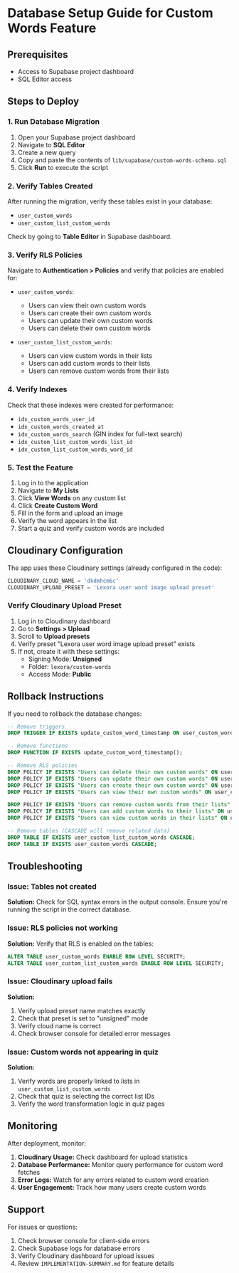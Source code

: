 # Database Setup Guide for Custom Words Feature

## Prerequisites
- Access to Supabase project dashboard
- SQL Editor access

## Steps to Deploy

### 1. Run Database Migration

1. Open your Supabase project dashboard
2. Navigate to **SQL Editor**
3. Create a new query
4. Copy and paste the contents of `lib/supabase/custom-words-schema.sql`
5. Click **Run** to execute the script

### 2. Verify Tables Created

After running the migration, verify these tables exist in your database:

- `user_custom_words`
- `user_custom_list_custom_words`

Check by going to **Table Editor** in Supabase dashboard.

### 3. Verify RLS Policies

Navigate to **Authentication > Policies** and verify that policies are enabled for:

- `user_custom_words`:
  - Users can view their own custom words
  - Users can create their own custom words
  - Users can update their own custom words
  - Users can delete their own custom words

- `user_custom_list_custom_words`:
  - Users can view custom words in their lists
  - Users can add custom words to their lists
  - Users can remove custom words from their lists

### 4. Verify Indexes

Check that these indexes were created for performance:

- `idx_custom_words_user_id`
- `idx_custom_words_created_at`
- `idx_custom_words_search` (GIN index for full-text search)
- `idx_custom_list_custom_words_list_id`
- `idx_custom_list_custom_words_word_id`

### 5. Test the Feature

1. Log in to the application
2. Navigate to **My Lists**
3. Click **View Words** on any custom list
4. Click **Create Custom Word**
5. Fill in the form and upload an image
6. Verify the word appears in the list
7. Start a quiz and verify custom words are included

## Cloudinary Configuration

The app uses these Cloudinary settings (already configured in the code):

```javascript
CLOUDINARY_CLOUD_NAME = 'dkdmhcm6c'
CLOUDINARY_UPLOAD_PRESET = 'Lexora user word image upload preset'
```

### Verify Cloudinary Upload Preset

1. Log in to Cloudinary dashboard
2. Go to **Settings > Upload**
3. Scroll to **Upload presets**
4. Verify preset "Lexora user word image upload preset" exists
5. If not, create it with these settings:
   - Signing Mode: **Unsigned**
   - Folder: `lexora/custom-words`
   - Access Mode: **Public**

## Rollback Instructions

If you need to rollback the database changes:

```sql
-- Remove triggers
DROP TRIGGER IF EXISTS update_custom_word_timestamp ON user_custom_words;

-- Remove functions
DROP FUNCTION IF EXISTS update_custom_word_timestamp();

-- Remove RLS policies
DROP POLICY IF EXISTS "Users can delete their own custom words" ON user_custom_words;
DROP POLICY IF EXISTS "Users can update their own custom words" ON user_custom_words;
DROP POLICY IF EXISTS "Users can create their own custom words" ON user_custom_words;
DROP POLICY IF EXISTS "Users can view their own custom words" ON user_custom_words;

DROP POLICY IF EXISTS "Users can remove custom words from their lists" ON user_custom_list_custom_words;
DROP POLICY IF EXISTS "Users can add custom words to their lists" ON user_custom_list_custom_words;
DROP POLICY IF EXISTS "Users can view custom words in their lists" ON user_custom_list_custom_words;

-- Remove tables (CASCADE will remove related data)
DROP TABLE IF EXISTS user_custom_list_custom_words CASCADE;
DROP TABLE IF EXISTS user_custom_words CASCADE;
```

## Troubleshooting

### Issue: Tables not created
**Solution:** Check for SQL syntax errors in the output console. Ensure you're running the script in the correct database.

### Issue: RLS policies not working
**Solution:** Verify that RLS is enabled on the tables:
```sql
ALTER TABLE user_custom_words ENABLE ROW LEVEL SECURITY;
ALTER TABLE user_custom_list_custom_words ENABLE ROW LEVEL SECURITY;
```

### Issue: Cloudinary upload fails
**Solution:** 
1. Verify upload preset name matches exactly
2. Check that preset is set to "unsigned" mode
3. Verify cloud name is correct
4. Check browser console for detailed error messages

### Issue: Custom words not appearing in quiz
**Solution:**
1. Verify words are properly linked to lists in `user_custom_list_custom_words`
2. Check that quiz is selecting the correct list IDs
3. Verify the word transformation logic in quiz pages

## Monitoring

After deployment, monitor:

1. **Cloudinary Usage:** Check dashboard for upload statistics
2. **Database Performance:** Monitor query performance for custom word fetches
3. **Error Logs:** Watch for any errors related to custom word creation
4. **User Engagement:** Track how many users create custom words

## Support

For issues or questions:
1. Check browser console for client-side errors
2. Check Supabase logs for database errors
3. Verify Cloudinary dashboard for upload issues
4. Review `IMPLEMENTATION-SUMMARY.md` for feature details
